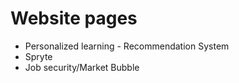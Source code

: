 # Website pages

* Personalized learning - Recommendation System
* Spryte
* Job security/Market Bubble
